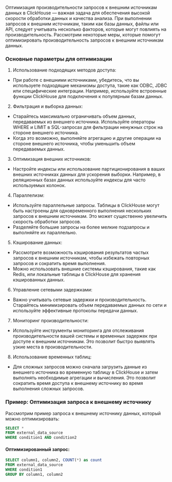 Оптимизация производительности запросов к внешним источникам данных в ClickHouse — важная задача для обеспечения высокой скорости обработки данных и качества анализа. При выполнении запросов к внешним источникам, таким как базы данных, файлы или API, следует учитывать несколько факторов, которые могут повлиять на производительность. Рассмотрим некоторые меры, которые помогут оптимизировать производительность запросов к внешним источникам данных.

### Основные параметры для оптимизации

1. Использование подходящих методов доступа:
- При работе с внешними источниками, убедитесь, что вы используете подходящие механизмы доступа, такие как ODBC, JDBC или специфические интеграции. Например, используйте встроенные функции ClickHouse для подключения к популярным базам данных.

2. Фильтрация и выборка данных:
- Старайтесь максимально ограничивать объем данных, передаваемых из внешнего источника. Используйте операторы WHERE и LIMIT в SQL-запросах для фильтрации ненужных строк на стороне внешнего источника.
- Когда это возможно, выполняйте агрегацию и другие операции на стороне внешнего источника, чтобы уменьшить объем передаваемых данных.

3. Оптимизация внешних источников:
- Настройте индексы или использование партиционирования в ваших внешних источниках данных для ускорения выборки. Например, в реляционных базах данных используйте индексы для часто используемых колонок.

4. Параллелизм:
- Используйте параллельные запросы. Таблицы в ClickHouse могут быть настроены для одновременного выполнения нескольких запросов к внешним источникам. Это может существенно увеличить скорость обработки запросов.
- Разделяйте большие запросы на более мелкие подзапросы и выполняйте их параллельно.

5. Кэширование данных:
- Рассмотрите возможность кэширования результатов частых запросов к внешним источникам, чтобы избежать повторных запросов и сократить время выполнения.
- Можно использовать внешние системы кэширования, такие как Redis, или локальные таблицы в ClickHouse для хранения кэшированных данных.

6. Управление сетевыми задержками:
- Важно учитывать сетевые задержки и производительность. Старайтесь минимизировать объем передаваемых данных по сети и используйте эффективные протоколы передачи данных.

7. Мониторинг производительности:
- Используйте инструменты мониторинга для отслеживания производительности вашей системы и временных задержек при доступе к внешним источникам. Это позволит быстро выявлять узкие места в производительности.

8. Использование временных таблиц:
- Для сложных запросов можно сначала загрузить данные из внешнего источника во временную таблицу в ClickHouse и затем выполнять необходимые агрегации и вычисления. Это позволит сократить время доступа к внешнему источнику во время выполнения сложных запросов.

### Пример: Оптимизация запроса к внешнему источнику

Рассмотрим пример запроса к внешнему источнику данных, который можно оптимизировать:

```sql
SELECT *
FROM external_data_source
WHERE condition1 AND condition2
```

#### Оптимизированный запрос:

```sql
SELECT column1, column2, COUNT(*) as count
FROM external_data_source
WHERE condition1
GROUP BY column1, column2
```
